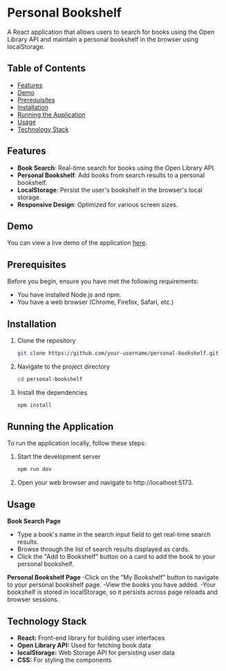 # Personal Bookshelf

A React application that allows users to search for books using the Open Library API and maintain a personal bookshelf in the browser using localStorage.

## Table of Contents

- [Features](#features)
- [Demo](#demo)
- [Prerequisites](#prerequisites)
- [Installation](#installation)
- [Running the Application](#running-the-application)
- [Usage](#usage)
- [Technology Stack](#technology-stack)

## Features

- **Book Search**: Real-time search for books using the Open Library API.
- **Personal Bookshelf**: Add books from search results to a personal bookshelf.
- **LocalStorage**: Persist the user's bookshelf in the browser's local storage.
- **Responsive Design**: Optimized for various screen sizes.

## Demo

You can view a live demo of the application [here](#).

## Prerequisites

Before you begin, ensure you have met the following requirements:

- You have installed Node.js and npm.
- You have a web browser (Chrome, Firefox, Safari, etc.)

## Installation

1. Clone the repository
   ```bash
   git clone https://github.com/your-username/personal-bookshelf.git

2. Navigate to the project directory
   ```bash
   cd personal-bookshelf

3. Install the dependencies
   ```bash
   npm install

## Running the Application

To run the application locally, follow these steps:

1.  Start the development server
    ```bash
    npm run dev
    
2.  Open your web browser and navigate to http://localhost:5173.

## Usage

**Book Search Page**
- Type a book's name in the search input field to get real-time search results.
- Browse through the list of search results displayed as cards.
- Click the "Add to Bookshelf" button on a card to add the book to your personal bookshelf.

**Personal Bookshelf Page**
-Click on the "My Bookshelf" button to navigate to your personal bookshelf page.
-View the books you have added.
-Your bookshelf is stored in localStorage, so it persists across page reloads and browser sessions.

## Technology Stack

- **React:** Front-end library for building user interfaces
- **Open Library API:** Used for fetching book data
- **localStorage:** Web Storage API for persisting user data
- **CSS:** For styling the components
